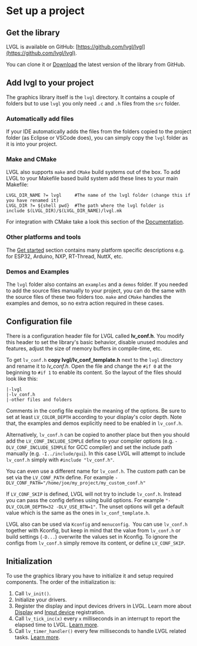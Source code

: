 
# Set up a project

## Get the library

LVGL is available on GitHub: [https://github.com/lvgl/lvgl](https://github.com/lvgl/lvgl).

You can clone it or [Download](https://github.com/lvgl/lvgl/archive/refs/heads/master.zip) the latest version of the library from GitHub.

## Add lvgl to your project

The graphics library itself is the `lvgl` directory. It contains a couple of folders but to use `lvgl` you only need `.c` and `.h` files from the `src` folder.

### Automatically add files
If your IDE automatically adds the files from the folders copied to the project folder (as Eclipse or VSCode does), you can simply copy the `lvgl` folder as it is into your project.

### Make and CMake
LVGL also supports `make` and `CMake` build systems out of the box. To add LVGL to your Makefile based build system add these lines to your main Makefile:
```make
LVGL_DIR_NAME ?= lvgl     #The name of the lvgl folder (change this if you have renamed it)
LVGL_DIR ?= ${shell pwd}  #The path where the lvgl folder is
include $(LVGL_DIR)/$(LVGL_DIR_NAME)/lvgl.mk
```

For integration with CMake take a look this section of the [Documentation](/get-started/platforms/cmake).

### Other platforms and tools
The [Get started](/get-started/index) section contains many platform specific descriptions e.g. for ESP32, Arduino, NXP, RT-Thread, NuttX, etc.

### Demos and Examples

The `lvgl` folder also contains an `examples` and a `demos` folder. If you needed to add the source files manually to your project, you can do the same with the source files of these two folders too. `make` and `CMake` handles the examples and demos, so no extra action required in these cases.

## Configuration file

There is a configuration header file for LVGL called **lv_conf.h**. You modify this header to set the library's basic behavior, disable unused modules and features, adjust the size of memory buffers in compile-time, etc.

To get `lv_conf.h` **copy lvgl/lv_conf_template.h** next to the `lvgl` directory and rename it to *lv_conf.h*. Open the file and change the `#if 0` at the beginning to `#if 1` to enable its content. So the layout of the files should look like this:
```
|-lvgl
|-lv_conf.h
|-other files and folders
```

Comments in the config file explain the meaning of the options. Be sure to set at least `LV_COLOR_DEPTH` according to your display's color depth. Note that, the examples and demos explicitly need to be enabled in `lv_conf.h`.

Alternatively, `lv_conf.h` can be copied to another place but then you should add the `LV_CONF_INCLUDE_SIMPLE` define to your compiler options (e.g. `-DLV_CONF_INCLUDE_SIMPLE` for GCC compiler) and set the include path manually (e.g. `-I../include/gui`).
In this case LVGL will attempt to include `lv_conf.h` simply with `#include "lv_conf.h"`.

You can even use a different name for `lv_conf.h`. The custom path can be set via the `LV_CONF_PATH` define.
For example `-DLV_CONF_PATH="/home/joe/my_project/my_custom_conf.h"`

If `LV_CONF_SKIP` is defined, LVGL will not try to include `lv_conf.h`. Instead you can pass the config defines using build options. For example `"-DLV_COLOR_DEPTH=32 -DLV_USE_BTN=1"`. The unset options will get a default value which is the same as the ones in `lv_conf_template.h`.

LVGL also can be used via `Kconfig` and `menuconfig`.  You can use `lv_conf.h` together with Kconfig, but keep in mind that the value from `lv_conf.h` or build settings (`-D...`) overwrite the values set in Kconfig. To ignore the configs from `lv_conf.h` simply remove its content, or define `LV_CONF_SKIP`. 


## Initialization

To use the graphics library you have to initialize it and setup required components. The order of the initialization is:

1. Call `lv_init()`.
2. Initialize your drivers.
3. Register the display and input devices drivers in LVGL.  Learn more about [Display](/porting/display) and [Input device](/porting/indev) registration.
4. Call `lv_tick_inc(x)` every `x` milliseconds in an interrupt to report the elapsed time to LVGL. [Learn more](/porting/tick).
5. Call `lv_timer_handler()` every few milliseconds to handle LVGL related tasks. [Learn more](/porting/timer-handler).
